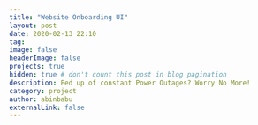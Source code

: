 ```yaml
---
title: "Website Onboarding UI"
layout: post
date: 2020-02-13 22:10
tag:
image: false
headerImage: false
projects: true
hidden: true # don't count this post in blog pagination
description: Fed up of constant Power Outages? Worry No More!
category: project
author: abinbabu
externalLink: false
---
```

